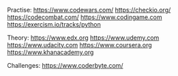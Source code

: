 Practise:
https://www.codewars.com/
https://checkio.org/
https://codecombat.com/
https://www.codingame.com
https://exercism.io/tracks/python

Theory:
https://www.edx.org
https://www.udemy.com
https://www.udacity.com
https://www.coursera.org
https://www.khanacademy.org

Challenges:
https://www.coderbyte.com/
